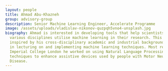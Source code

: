 ```yaml
---
layout: people
title: Ahmad Abu-Khazneh
group: advisory-group
description: Senior Machine Learning Engineer, Accelerate Programme
image: /assets/uploads/vladislav-nikonov-quzpqh5vno4-unsplash.jpg
biography: Ahmad is interested in developing tools that help scientists in
  various disciplines utilise machine learning in their research. This is
  inspired by his cross-disciplinary academic and industrial background
  in lecturing on and implementing machine learning techniques. Most recently at
  Imperial College London he worked on using Natural Language Processing
  techniques to enhance assistive devices used by people with Motor Neurone
  Disease.
---
```

